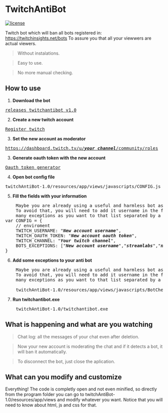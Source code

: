 # TwitchAntiBot
[![license](https://img.shields.io/badge/license-GPL--3.0-green)](https://github.com/Huma88/twitchAntiBot/blob/main/LICENSE)

Twitch bot which will ban all bots registered in: https://twitchinsights.net/bots To assure you that all your viewwers are actual viewers.

> Without instalations.

> Easy to use.

> No more manual checking.

## How to use

1. **Download the bot**

<pre>
<a href="https://github.com/Huma88/twitchAntiBot/releases/download/v1.0/twitchantibot-win32-x64.rar">releases twitchantibot v1.0</a>
</pre>

2. **Create a new twitch account**
<pre>
<a href="https://www.twitch.tv/">Register twitch</a>
</pre>

3. **Set the new account as moderator**
<pre>
<a href="https://dashboard.twitch.tv/u/<i><b>your channel</b></i>/community/roles">https://dashboard.twitch.tv/u/<i><b>your channel</b></i>/community/roles</a>
</pre>

3. **Generate oauth token with the new account**
<pre>
<a href="https://twitchapps.com/tmi/">Oauth token generator</a>
</pre>

4. **Open bot config file**
<pre>
twitchAntiBot-1.0/resources/app/views/javascripts/CONFIG.js
</pre>

5. **Fill the fields with your information**
<pre>
    Maybe you are already using a useful and harmless bot as streamlabs or nightbot. It could be detected as a bot and banned for that reason.
    To avoid that, you will need to add it username in the following file. By default, there is my own bot and streamlabs as exceptions. Add as
    many exceptions as you want to that list separated by a comma and the username with double quotes. All fields but the oauth token in lower case.
var CONFIG = {
    // enviroment
    TWITCH_USERNAME: "<i><b>New account username</i></b>",
    TWITCH_OAUTH_TOKEN: "<i><b>New account oauth token</i></b>",
    TWITCH_CHANNEL: "<i><b>Your twitch channel</i></b>",
    BOTS_EXCEPTIONS: ["<i><b>New account username</i></b>","<i><b>streamlabs</i></b>","<i><b>nightbot</i></b>"]
}
</pre>

6. **Add some exceptions to your anti bot**
<pre>
    Maybe you are already using a useful and harmless bot as streamlabs or nightbot. It could be detected as a bot and banned for that reason.
    To avoid that, you will need to add it username in the following file. By default, there is my own bot and streamlabs as exceptions. Add as
    many exceptions as you want to that list separated by a comma and the username with double quotes.
    
    twitchAntiBot-1.0/resources/app/views/javascripts/BotChecker.js
</pre>

7. **Run twitchantibot.exe**
<pre>
    twitchAntiBot-1.0/twitchantibot.exe
</pre>

## What is happening and what are you watching
> Chat log: all the messages of your chat even after deletion.

> Now your new account is moderating the chat and if it detects a bot, it will ban it automatically.

> To disconnect the bot, just close the aplication.

## What can you modify and customize
Everything! The code is completly open and not even minified, so directly from the program folder you can go to twitchAntiBot-1.0/resources/app/views and modify whatever you want. Notice that you will need to know about html, js and css for that.
